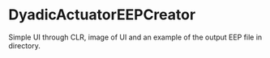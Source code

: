 # DyadicActuatorEEPCreator


Simple UI through CLR, image of UI and an example of the output EEP file in directory.

